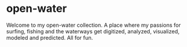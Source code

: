 # open-water

Welcome to my open-water collection.  A place where my passions for surfing, fishing and the waterways get digitized, analyzed, visualized, modeled and predicted.  All for fun.
